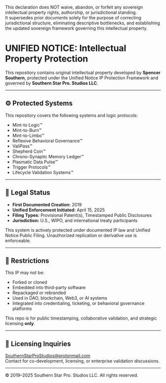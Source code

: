 This declaration does NOT waive, abandon, or forfeit any sovereign intellectual property rights, authorship, or jurisdictional standing.  
It supersedes prior documents solely for the purpose of correcting jurisdictional structure, eliminating descriptive bottlenecks, and establishing the updated sovereign framework governing this intellectual property.  


# UNIFIED NOTICE: Intellectual Property Protection

This repository contains original intellectual property developed by **Spencer Southern**, protected under the Unified Notice IP Protection Framework and governed by **Southern Star Pro. Studios LLC**.

---

## ⚙️ Protected Systems

This repository covers the following systems and logic protocols:

- Mint-to Logic™  
- Mint-to-Burn™  
- Mint-to-Limbo™  
- Reflexive Behavioral Governance™  
- ValiPass™  
- Shepherd Coin™  
- Chrono-Synaptic Memory Ledger™  
- Plasmatic Data Pulse™  
- Trigger Protocols™  
- Lifecycle Validation Systems™

---

## 🔐 Legal Status

- **First Documented Creation:** 2019  
- **Unified Enforcement Initiated:** April 15, 2025  
- **Filing Types:** Provisional Patent(s), Timestamped Public Disclosures  
- **Jurisdiction:** U.S., WIPO, and international treaty participants

This system is actively protected under documented IP law and Unified Notice Public Filing. Unauthorized replication or derivative use is enforceable.

---

## 🚫 Restrictions

This IP may not be:

- Forked or cloned  
- Embedded into third-party software  
- Repackaged or rebranded  
- Used in DAO, blockchain, Web3, or AI systems  
- Integrated into credentialing, ticketing, or behavioral governance platforms

This repo is for public timestamping, collaborative validation, and strategic licensing **only**.

---

## 📩 Licensing Inquiries

SouthernStarProStudios@protonmail.com  
Contact for co-development, licensing, or enterprise validation discussions.

---

© 2019–2025 Southern Star Pro. Studios LLC. All rights reserved.
